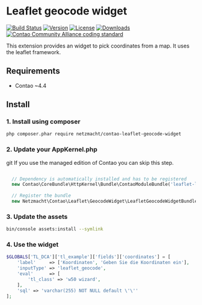 Leaflet geocode widget
======================

[![Build Status](http://img.shields.io/travis/netzmacht/contao-leaflet-geocode-widget/master.svg?style=flat-square)](https://travis-ci.org/netzmacht/contao-leaflet-geocode-widget)
[![Version](http://img.shields.io/packagist/v/netzmacht/contao-leaflet-geocode-widget.svg?style=flat-square)](http://packagist.org/packages/netzmacht/contao-leaflet-geocode-widget)
[![License](http://img.shields.io/packagist/l/netzmacht/contao-leaflet-geocode-widget.svg?style=flat-square)](http://packagist.org/packages/netzmacht/contao-leaflet-geocode-widget)
[![Downloads](http://img.shields.io/packagist/dt/netzmacht/contao-leaflet-geocode-widget.svg?style=flat-square)](http://packagist.org/packages/netzmacht/contao-leaflet-geocode-widget)
[![Contao Community Alliance coding standard](http://img.shields.io/badge/cca-coding_standard-red.svg?style=flat-square)](https://github.com/contao-community-alliance/coding-standard)

This extension provides an widget to pick coordinates from a map. It uses the leaflet framework.


Requirements
------------

 - Contao ~4.4


Install
-------

### 1. Install using composer

```bash
php composer.phar require netzmacht/contao-leaflet-geocode-widget

```

### 2. Update your AppKernel.php
git
If you use the managed edition of Contao you can skip this step.

```php

  // Dependency is automatically installed and has to be registered
  new Contao\CoreBundle\HttpKernel\Bundle\ContaoModuleBundle('leaflet-libs', $this->getRootDir()),
  
  // Register the bundle
  new Netzmacht\Contao\Leaflet\GeocodeWidget\LeafletGeocodeWidgetBundle(),
```

### 3. Update the assets

```bash
bin/console assets:install --symlink
```

### 4. Use the widget

```php
$GLOBALS['TL_DCA']['tl_example']['fields']['coordinates'] = [
    'label'     => ['Koordinaten', 'Geben Sie die Koordinaten ein'],
    'inputType' => 'leaflet_geocode',
    'eval'      => [
        'tl_class' => 'w50 wizard',
    ],
    'sql' => 'varchar(255) NOT NULL default \'\''
];
```
